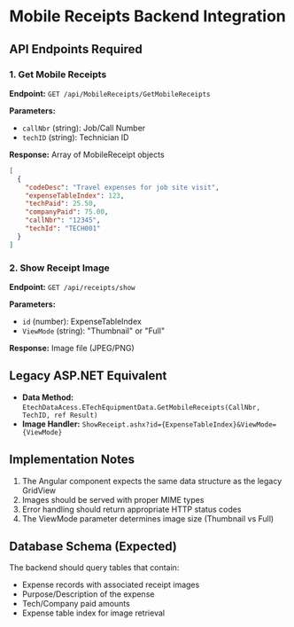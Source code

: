# Mobile Receipts Backend Integration

## API Endpoints Required

### 1. Get Mobile Receipts
**Endpoint:** `GET /api/MobileReceipts/GetMobileReceipts`

**Parameters:**
- `callNbr` (string): Job/Call Number
- `techID` (string): Technician ID

**Response:** Array of MobileReceipt objects
```json
[
  {
    "codeDesc": "Travel expenses for job site visit",
    "expenseTableIndex": 123,
    "techPaid": 25.50,
    "companyPaid": 75.00,
    "callNbr": "12345",
    "techId": "TECH001"
  }
]
```

### 2. Show Receipt Image
**Endpoint:** `GET /api/receipts/show`

**Parameters:**
- `id` (number): ExpenseTableIndex
- `ViewMode` (string): "Thumbnail" or "Full"

**Response:** Image file (JPEG/PNG)

## Legacy ASP.NET Equivalent
- **Data Method:** `EtechDataAcess.ETechEquipmentData.GetMobileReceipts(CallNbr, TechID, ref Result)`
- **Image Handler:** `ShowReceipt.ashx?id={ExpenseTableIndex}&ViewMode={ViewMode}`

## Implementation Notes
1. The Angular component expects the same data structure as the legacy GridView
2. Images should be served with proper MIME types
3. Error handling should return appropriate HTTP status codes
4. The ViewMode parameter determines image size (Thumbnail vs Full)

## Database Schema (Expected)
The backend should query tables that contain:
- Expense records with associated receipt images
- Purpose/Description of the expense
- Tech/Company paid amounts
- Expense table index for image retrieval
